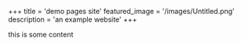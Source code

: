 +++
title = 'demo pages site'
featured_image = '/images/Untitled.png'
description = 'an example website'
+++

this is some content
